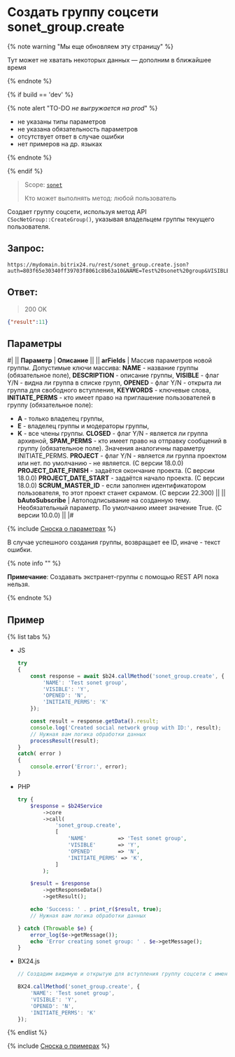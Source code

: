 # Создать группу соцсети sonet_group.create

{% note warning "Мы еще обновляем эту страницу" %}

Тут может не хватать некоторых данных — дополним в ближайшее время

{% endnote %}

{% if build == 'dev' %}

{% note alert "TO-DO _не выгружается на prod_" %}

- не указаны типы параметров
- не указана обязательность параметров
- отсутствует ответ в случае ошибки
- нет примеров на др. языках

{% endnote %}

{% endif %}

> Scope: [`sonet`](../scopes/permissions.md)
>
> Кто может выполнять метод: любой пользователь

Создает группу соцсети, используя метод API `CSocNetGroup::CreateGroup()`, указывая владельцем группы текущего пользователя.

## Запрос:

```http
https://mydomain.bitrix24.ru/rest/sonet_group.create.json?auth=803f65e30340ff39703f8061c8b63a10&NAME=Test%20sonet%20group&VISIBLE=Y&OPENED=N&INITIATE_PERMS=K
```

## Ответ:

> 200 OK

```json
{"result":11}
```

## Параметры

#|
|| **Параметр** | **Описание** ||
|| **arFields** | Массив параметров новой группы. Допустимые ключи массива:
**NAME** - название группы (обязательное поле),
**DESCRIPTION** - описание группы,
**VISIBLE** - флаг Y/N - видна ли группа в списке групп,
**OPENED** - флаг Y/N - открыта ли группа для свободного вступления,
**KEYWORDS** - ключевые слова,
**INITIATE_PERMS** - кто имеет право на приглашение пользователей в группу (обязательное поле):
- **A** - только владелец группы,
- **E** - владелец группы и модераторы группы,
- **K** - все члены группы.
**CLOSED** - флаг Y/N - является ли группа архивной,
**SPAM_PERMS** - кто имеет право на отправку сообщений в группу (обязательное поле). Значения аналогичны параметру INITIATE_PERMS.
**PROJECT** - флаг Y/N - является ли группа проектом или нет. по умолчанию - не является. (С версии 18.0.0)<br>**PROJECT_DATE_FINISH** - задаётся окончание проекта. (С версии 18.0.0)
**PROJECT_DATE_START** - задаётся начало проекта. (С версии 18.0.0)
**SCRUM_MASTER_ID** - если заполнен идентификатором пользователя, то этот проект станет скрамом. (С версии 22.300) ||
|| **bAutoSubscribe** | Автоподписывание на созданную тему. Необязательный параметр. По умолчанию имеет значение True. (С версии 10.0.0) ||
|#

{% include [Сноска о параметрах](../../_includes/required.md) %}

В случае успешного создания группы, возвращает ее ID, иначе - текст ошибки.

{% note info "" %}

**Примечание**: Создавать экстранет-группы с помощью REST API пока нельзя.

{% endnote %}

## Пример

{% list tabs %}

- JS


    ```js
    try
    {
    	const response = await $b24.callMethod('sonet_group.create', {
    		'NAME': 'Test sonet group',
    		'VISIBLE': 'Y',
    		'OPENED': 'N',
    		'INITIATE_PERMS': 'K'
    	});
    
    	const result = response.getData().result;
    	console.log('Created social network group with ID:', result);
    	// Нужная вам логика обработки данных
    	processResult(result);
    }
    catch( error )
    {
    	console.error('Error:', error);
    }
    ```

- PHP


    ```php
    try {
        $response = $b24Service
            ->core
            ->call(
                'sonet_group.create',
                [
                    'NAME'          => 'Test sonet group',
                    'VISIBLE'       => 'Y',
                    'OPENED'        => 'N',
                    'INITIATE_PERMS' => 'K',
                ]
            );
    
        $result = $response
            ->getResponseData()
            ->getResult();
    
        echo 'Success: ' . print_r($result, true);
        // Нужная вам логика обработки данных
    
    } catch (Throwable $e) {
        error_log($e->getMessage());
        echo 'Error creating sonet group: ' . $e->getMessage();
    }
    ```

- BX24.js

    ```js
    // Создадим видимую и открытую для вступления группу соцсети с именем 'Test sonet group' с правом приглашать новых членов группы для всех текущих членов группы

    BX24.callMethod('sonet_group.create', {
        'NAME': 'Test sonet group',
        'VISIBLE': 'Y',
        'OPENED': 'N',
        'INITIATE_PERMS': 'K'
    });
    ```

{% endlist %}


{% include [Сноска о примерах](../../_includes/examples.md) %}